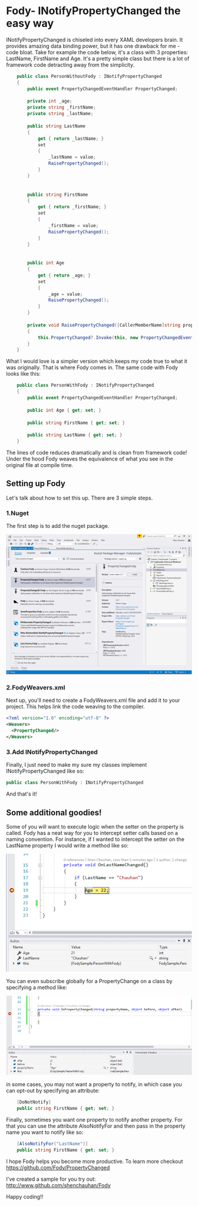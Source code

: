 # Fody- INotifyPropertyChanged the easy way

INotifyPropertyChanged is chiseled into every XAML developers brain. It provides amazing data binding power, but it has one drawback for me - code bloat. Take for example the code below, it's a class with 3 properties: LastName, FirstName and Age. It's a pretty simple class but there is a lot of framework code detracting away from the simplicity.

```csharp
    public class PersonWithoutFody : INotifyPropertyChanged
    {
        public event PropertyChangedEventHandler PropertyChanged;

        private int _age;
        private string _firstName;
        private string _lastName;

        public string LastName
        {
            get { return _lastName; }
            set
            {
                _lastName = value;
                RaisePropertyChanged();
            }
        }


        public string FirstName
        {
            get { return _firstName; }
            set
            {
                _firstName = value;
                RaisePropertyChanged();
            }
        }


        public int Age
        {
            get { return _age; }
            set
            {
                _age = value;
                RaisePropertyChanged();
            }
        }

        private void RaisePropertyChanged([CallerMemberName]string propertyName = "")
        {
            this.PropertyChanged?.Invoke(this, new PropertyChangedEventArgs(propertyName));
        }
    }
```

What I would love is a simpler version which keeps my code true to what it was originally. That is where Fody comes in. The same code with Fody looks like this:

```csharp
    public class PersonWithFody : INotifyPropertyChanged
    {
        public event PropertyChangedEventHandler PropertyChanged;

        public int Age { get; set; }

        public string FirstName { get; set; }

        public string LastName { get; set; }
    }
```
The lines of code reduces dramatically and is clean from framework code! Under the hood Fody weaves the equivalence of what you see in the original file at compile time.

## Setting up Fody

Let's talk about how to set this up. There are 3 simple steps.

### 1.Nuget
The first step is to add the nuget package.

![Nuget Fody PropertyChanged](Assets/nuget.png "Fody.PropertyChanged")  

### 2.FodyWeavers.xml
Next up, you'll need to create a FodyWeavers.xml file and add it to your project. This helps link the code weaving to the compiler.

```xml
<?xml version="1.0" encoding="utf-8" ?>
<Weavers>
  <PropertyChanged/>
</Weavers>
```

### 3.Add INotifyPropertyChanged
Finally, I just need to make my sure my classes implement INotifyPropertyChanged like so:

```csharp 
public class PersonWithFody : INotifyPropertyChanged
```

And that's it!

## Some additional goodies!
Some of you will want to execute logic when the setter on the property is called. Fody has a neat way for you to intercept setter calls based on a naming convention. For instance, if I wanted to intercept the setter on the LastName property I would write a method like so:

![OnLastNameChanged](Assets/lastName.png "OnLastNameChanged")  

You can even subscribe globally for a PropertyChange on a class by specifying a method like:

![Global property changed](Assets/propertychanged.png "Global PropertyChanged")  

in some cases, you may not want a property to notify, in which case you can opt-out by specifying an attribute:
```csharp
    [DoNotNotify]
    public string FirstName { get; set; }
```

Finally, sometimes you want one property to notify another property. For that you can use the attribute AlsoNotifyFor and then pass in the property name you want to notify like so:

```csharp
    [AlsoNotifyFor("LastName")]
    public string FirstName { get; set; }
```

I hope Fody helps you become more productive. To learn more checkout https://github.com/Fody/PropertyChanged

I've created a sample for you try out: http://www.github.com/shenchauhan/Fody

Happy coding!!